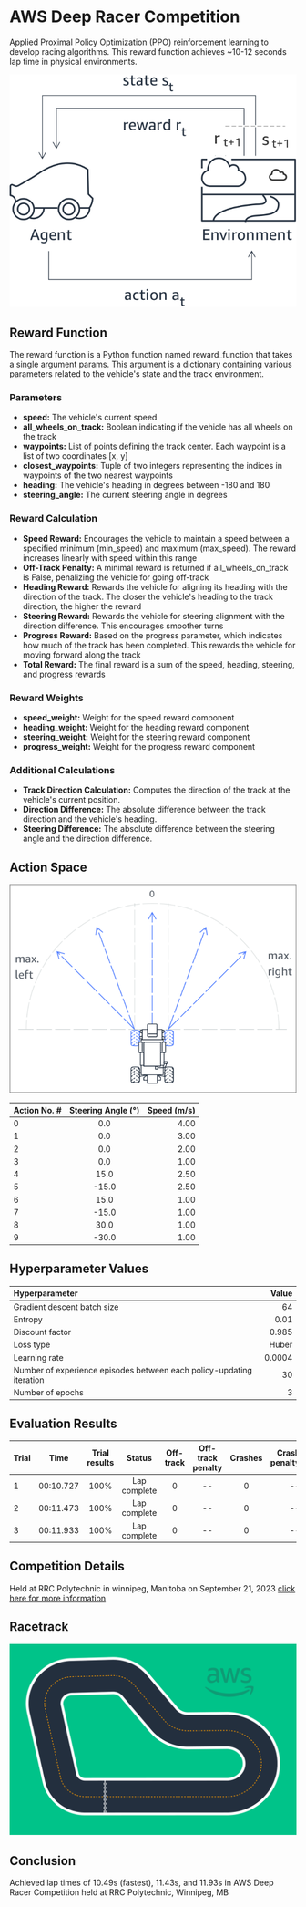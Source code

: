 # AWS Deep Racer Competition

Applied Proximal Policy Optimization (PPO) reinforcement learning to develop racing algorithms.
This reward function achieves ~10-12 seconds lap time in physical environments.

![Agent Environment](images/agent_environment.png)

## Reward Function

The reward function is a Python function named reward_function that takes a single argument params.
This argument is a dictionary containing various parameters related to the vehicle's state and the track environment.

### Parameters

- **speed:**               The vehicle's current speed
- **all_wheels_on_track:** Boolean indicating if the vehicle has all wheels on the track
- **waypoints:**           List of points defining the track center. Each waypoint is a list of two coordinates [x, y]
- **closest_waypoints:**   Tuple of two integers representing the indices in waypoints of the two nearest waypoints
- **heading:**             The vehicle's heading in degrees between -180 and 180
- **steering_angle:**      The current steering angle in degrees

### Reward Calculation

- **Speed Reward:**      Encourages the vehicle to maintain a speed between a specified minimum (min_speed) and maximum (max_speed). The reward increases linearly with speed within this range
- **Off-Track Penalty:** A minimal reward is returned if all_wheels_on_track is False, penalizing the vehicle for going off-track
- **Heading Reward:**    Rewards the vehicle for aligning its heading with the direction of the track. The closer the vehicle's heading to the track direction, the higher the reward
- **Steering Reward:**   Rewards the vehicle for steering alignment with the direction difference. This encourages smoother turns
- **Progress Reward:**   Based on the progress parameter, which indicates how much of the track has been completed. This rewards the vehicle for moving forward along the track
- **Total Reward:**      The final reward is a sum of the speed, heading, steering, and progress rewards

### Reward Weights

- **speed_weight:**    Weight for the speed reward component
- **heading_weight:**  Weight for the heading reward component
- **steering_weight:** Weight for the steering reward component
- **progress_weight:** Weight for the progress reward component

### Additional Calculations

- **Track Direction Calculation:** Computes the direction of the track at the vehicle's current position.
- **Direction Difference:**        The absolute difference between the track direction and the vehicle's heading.
- **Steering Difference:**         The absolute difference between the steering angle and the direction difference.

## Action Space

![Action Space](images/action_space.png)

| Action No. #| Steering Angle (°) | Speed (m/s)|
| :---------- | :-----------:      | ----------:|
| 0           | 0.0                | 4.00       |
| 1           | 0.0                | 3.00       |
| 2           | 0.0                | 2.00       |
| 3           | 0.0                | 1.00       |
| 4           | 15.0               | 2.50       |
| 5           | -15.0              | 2.50       |
| 6           | 15.0               | 1.00       |
| 7           | -15.0              | 1.00       |
| 8           | 30.0               | 1.00       |
| 9           | -30.0              | 1.00       |

## Hyperparameter Values

| Hyperparameter                                                       | Value  |
| :----------                                                          | ------:|
| Gradient descent batch size                                          | 64     |
| Entropy                                                              | 0.01   |
| Discount factor                                                      | 0.985  |
| Loss type                                                            | Huber  |
| Learning rate                                                        | 0.0004 |
| Number of experience episodes between each policy-updating iteration | 30     |
| Number of epochs                                                     | 3      |

## Evaluation Results

| Trial |     Time    | Trial results |   Status      |    Off-track | Off-track penalty |  Crashes |  Crash penalty |
| :---- | :-----:     | :---------:   | :-----------: | :-----------:|:---------------:  |:-------: |---------------:|
| 1     | 00:10.727   |100%           |  Lap complete |  0           | --                | 0        | --             |
| 2     | 00:11.473   | 100%          |  Lap complete |  0           | --                | 0        | --             |
| 3     | 00:11.933   | 100%          |  Lap complete |  0           | --                | 0        | --             |

## Competition Details

Held at RRC Polytechnic in winnipeg, Manitoba on September 21, 2023
[click here for more information](https://winnipeg.ctvnews.ca/why-rrc-polytech-students-are-racing-miniature-cars-1.6573439)

## Racetrack

![Race Track PNG](images/deepracer-A-to-Z-speedway-basic.png)

## Conclusion

Achieved lap times of 10.49s (fastest), 11.43s, and 11.93s in AWS Deep Racer Competition held at RRC Polytechnic, Winnipeg, MB
